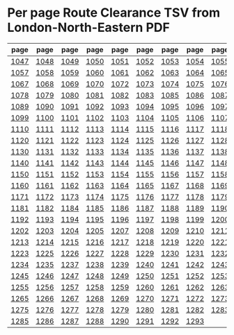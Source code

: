 # Per page Route Clearance TSV from London-North-Eastern PDF

|page|page|page|page|page|page|page|page|page|page|
|----|----|----|----|----|----|----|----|----|----|
|[1047](tsv/pg_1047.tsv)|[1048](tsv/pg_1048.tsv)|[1049](tsv/pg_1049.tsv)|[1050](tsv/pg_1050.tsv)|[1051](tsv/pg_1051.tsv)|[1052](tsv/pg_1052.tsv)|[1053](tsv/pg_1053.tsv)|[1054](tsv/pg_1054.tsv)|[1055](tsv/pg_1055.tsv)|[1056](tsv/pg_1056.tsv)|
|[1057](tsv/pg_1057.tsv)|[1058](tsv/pg_1058.tsv)|[1059](tsv/pg_1059.tsv)|[1060](tsv/pg_1060.tsv)|[1061](tsv/pg_1061.tsv)|[1062](tsv/pg_1062.tsv)|[1063](tsv/pg_1063.tsv)|[1064](tsv/pg_1064.tsv)|[1065](tsv/pg_1065.tsv)|[1066](tsv/pg_1066.tsv)|
|[1067](tsv/pg_1067.tsv)|[1068](tsv/pg_1068.tsv)|[1069](tsv/pg_1069.tsv)|[1070](tsv/pg_1070.tsv)|[1072](tsv/pg_1072.tsv)|[1073](tsv/pg_1073.tsv)|[1074](tsv/pg_1074.tsv)|[1075](tsv/pg_1075.tsv)|[1076](tsv/pg_1076.tsv)|[1077](tsv/pg_1077.tsv)|
|[1078](tsv/pg_1078.tsv)|[1079](tsv/pg_1079.tsv)|[1080](tsv/pg_1080.tsv)|[1081](tsv/pg_1081.tsv)|[1082](tsv/pg_1082.tsv)|[1083](tsv/pg_1083.tsv)|[1085](tsv/pg_1085.tsv)|[1086](tsv/pg_1086.tsv)|[1087](tsv/pg_1087.tsv)|[1088](tsv/pg_1088.tsv)|
|[1089](tsv/pg_1089.tsv)|[1090](tsv/pg_1090.tsv)|[1091](tsv/pg_1091.tsv)|[1092](tsv/pg_1092.tsv)|[1093](tsv/pg_1093.tsv)|[1094](tsv/pg_1094.tsv)|[1095](tsv/pg_1095.tsv)|[1096](tsv/pg_1096.tsv)|[1097](tsv/pg_1097.tsv)|[1098](tsv/pg_1098.tsv)|
|[1099](tsv/pg_1099.tsv)|[1100](tsv/pg_1100.tsv)|[1101](tsv/pg_1101.tsv)|[1102](tsv/pg_1102.tsv)|[1103](tsv/pg_1103.tsv)|[1104](tsv/pg_1104.tsv)|[1105](tsv/pg_1105.tsv)|[1106](tsv/pg_1106.tsv)|[1107](tsv/pg_1107.tsv)|[1109](tsv/pg_1109.tsv)|
|[1110](tsv/pg_1110.tsv)|[1111](tsv/pg_1111.tsv)|[1112](tsv/pg_1112.tsv)|[1113](tsv/pg_1113.tsv)|[1114](tsv/pg_1114.tsv)|[1115](tsv/pg_1115.tsv)|[1116](tsv/pg_1116.tsv)|[1117](tsv/pg_1117.tsv)|[1118](tsv/pg_1118.tsv)|[1119](tsv/pg_1119.tsv)|
|[1120](tsv/pg_1120.tsv)|[1121](tsv/pg_1121.tsv)|[1122](tsv/pg_1122.tsv)|[1123](tsv/pg_1123.tsv)|[1124](tsv/pg_1124.tsv)|[1125](tsv/pg_1125.tsv)|[1126](tsv/pg_1126.tsv)|[1127](tsv/pg_1127.tsv)|[1128](tsv/pg_1128.tsv)|[1129](tsv/pg_1129.tsv)|
|[1130](tsv/pg_1130.tsv)|[1131](tsv/pg_1131.tsv)|[1132](tsv/pg_1132.tsv)|[1133](tsv/pg_1133.tsv)|[1134](tsv/pg_1134.tsv)|[1135](tsv/pg_1135.tsv)|[1136](tsv/pg_1136.tsv)|[1137](tsv/pg_1137.tsv)|[1138](tsv/pg_1138.tsv)|[1139](tsv/pg_1139.tsv)|
|[1140](tsv/pg_1140.tsv)|[1141](tsv/pg_1141.tsv)|[1142](tsv/pg_1142.tsv)|[1143](tsv/pg_1143.tsv)|[1144](tsv/pg_1144.tsv)|[1145](tsv/pg_1145.tsv)|[1146](tsv/pg_1146.tsv)|[1147](tsv/pg_1147.tsv)|[1148](tsv/pg_1148.tsv)|[1149](tsv/pg_1149.tsv)|
|[1150](tsv/pg_1150.tsv)|[1151](tsv/pg_1151.tsv)|[1152](tsv/pg_1152.tsv)|[1153](tsv/pg_1153.tsv)|[1154](tsv/pg_1154.tsv)|[1155](tsv/pg_1155.tsv)|[1156](tsv/pg_1156.tsv)|[1157](tsv/pg_1157.tsv)|[1158](tsv/pg_1158.tsv)|[1159](tsv/pg_1159.tsv)|
|[1160](tsv/pg_1160.tsv)|[1161](tsv/pg_1161.tsv)|[1162](tsv/pg_1162.tsv)|[1163](tsv/pg_1163.tsv)|[1164](tsv/pg_1164.tsv)|[1165](tsv/pg_1165.tsv)|[1167](tsv/pg_1167.tsv)|[1168](tsv/pg_1168.tsv)|[1169](tsv/pg_1169.tsv)|[1170](tsv/pg_1170.tsv)|
|[1171](tsv/pg_1171.tsv)|[1172](tsv/pg_1172.tsv)|[1173](tsv/pg_1173.tsv)|[1174](tsv/pg_1174.tsv)|[1175](tsv/pg_1175.tsv)|[1176](tsv/pg_1176.tsv)|[1177](tsv/pg_1177.tsv)|[1178](tsv/pg_1178.tsv)|[1179](tsv/pg_1179.tsv)|[1180](tsv/pg_1180.tsv)|
|[1181](tsv/pg_1181.tsv)|[1182](tsv/pg_1182.tsv)|[1184](tsv/pg_1184.tsv)|[1185](tsv/pg_1185.tsv)|[1186](tsv/pg_1186.tsv)|[1187](tsv/pg_1187.tsv)|[1188](tsv/pg_1188.tsv)|[1189](tsv/pg_1189.tsv)|[1190](tsv/pg_1190.tsv)|[1191](tsv/pg_1191.tsv)|
|[1192](tsv/pg_1192.tsv)|[1193](tsv/pg_1193.tsv)|[1194](tsv/pg_1194.tsv)|[1195](tsv/pg_1195.tsv)|[1196](tsv/pg_1196.tsv)|[1197](tsv/pg_1197.tsv)|[1198](tsv/pg_1198.tsv)|[1199](tsv/pg_1199.tsv)|[1200](tsv/pg_1200.tsv)|[1201](tsv/pg_1201.tsv)|
|[1202](tsv/pg_1202.tsv)|[1203](tsv/pg_1203.tsv)|[1204](tsv/pg_1204.tsv)|[1205](tsv/pg_1205.tsv)|[1207](tsv/pg_1207.tsv)|[1208](tsv/pg_1208.tsv)|[1209](tsv/pg_1209.tsv)|[1210](tsv/pg_1210.tsv)|[1211](tsv/pg_1211.tsv)|[1212](tsv/pg_1212.tsv)|
|[1213](tsv/pg_1213.tsv)|[1214](tsv/pg_1214.tsv)|[1215](tsv/pg_1215.tsv)|[1216](tsv/pg_1216.tsv)|[1217](tsv/pg_1217.tsv)|[1218](tsv/pg_1218.tsv)|[1219](tsv/pg_1219.tsv)|[1220](tsv/pg_1220.tsv)|[1221](tsv/pg_1221.tsv)|[1222](tsv/pg_1222.tsv)|
|[1223](tsv/pg_1223.tsv)|[1225](tsv/pg_1225.tsv)|[1226](tsv/pg_1226.tsv)|[1227](tsv/pg_1227.tsv)|[1228](tsv/pg_1228.tsv)|[1229](tsv/pg_1229.tsv)|[1230](tsv/pg_1230.tsv)|[1231](tsv/pg_1231.tsv)|[1232](tsv/pg_1232.tsv)|[1233](tsv/pg_1233.tsv)|
|[1234](tsv/pg_1234.tsv)|[1235](tsv/pg_1235.tsv)|[1237](tsv/pg_1237.tsv)|[1238](tsv/pg_1238.tsv)|[1239](tsv/pg_1239.tsv)|[1240](tsv/pg_1240.tsv)|[1241](tsv/pg_1241.tsv)|[1242](tsv/pg_1242.tsv)|[1243](tsv/pg_1243.tsv)|[1244](tsv/pg_1244.tsv)|
|[1245](tsv/pg_1245.tsv)|[1246](tsv/pg_1246.tsv)|[1247](tsv/pg_1247.tsv)|[1248](tsv/pg_1248.tsv)|[1249](tsv/pg_1249.tsv)|[1250](tsv/pg_1250.tsv)|[1251](tsv/pg_1251.tsv)|[1252](tsv/pg_1252.tsv)|[1253](tsv/pg_1253.tsv)|[1254](tsv/pg_1254.tsv)|
|[1255](tsv/pg_1255.tsv)|[1256](tsv/pg_1256.tsv)|[1257](tsv/pg_1257.tsv)|[1258](tsv/pg_1258.tsv)|[1259](tsv/pg_1259.tsv)|[1260](tsv/pg_1260.tsv)|[1261](tsv/pg_1261.tsv)|[1262](tsv/pg_1262.tsv)|[1263](tsv/pg_1263.tsv)|[1264](tsv/pg_1264.tsv)|
|[1265](tsv/pg_1265.tsv)|[1266](tsv/pg_1266.tsv)|[1267](tsv/pg_1267.tsv)|[1268](tsv/pg_1268.tsv)|[1269](tsv/pg_1269.tsv)|[1270](tsv/pg_1270.tsv)|[1271](tsv/pg_1271.tsv)|[1272](tsv/pg_1272.tsv)|[1273](tsv/pg_1273.tsv)|[1274](tsv/pg_1274.tsv)|
|[1275](tsv/pg_1275.tsv)|[1276](tsv/pg_1276.tsv)|[1277](tsv/pg_1277.tsv)|[1278](tsv/pg_1278.tsv)|[1279](tsv/pg_1279.tsv)|[1280](tsv/pg_1280.tsv)|[1281](tsv/pg_1281.tsv)|[1282](tsv/pg_1282.tsv)|[1283](tsv/pg_1283.tsv)|[1284](tsv/pg_1284.tsv)|
|[1285](tsv/pg_1285.tsv)|[1286](tsv/pg_1286.tsv)|[1287](tsv/pg_1287.tsv)|[1288](tsv/pg_1288.tsv)|[1290](tsv/pg_1290.tsv)|[1291](tsv/pg_1291.tsv)|[1292](tsv/pg_1292.tsv)|[1293](tsv/pg_1293.tsv)|||
